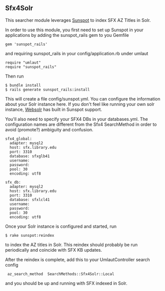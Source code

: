 Sfx4Solr
---
This searcher module leverages [Sunspot](http://sunspot.github.com/) to index SFX AZ Titles in Solr.

In order to use this module, you first need to set up Sunspot in your applications by adding the sunspot_rails
gem to you Gemfile

    gem 'sunspot_rails'

and requiring sunspot_rails in your config/application.rb under umlaut

    require "umlaut"
    require "sunspot_rails"
    
Then run

    $ bundle install
    $ rails generate sunspot_rails:install
    
This will create a file config/sunspot.yml.  You can configure the information about your Solr instance here.
If you don't feel like running your own solr instance, [Websolr](http://websolr.com/) has built in Sunspot support.

You'll also need to specify your SFX4 DBs in your databases.yml. The configuration names are different from the Sfx4
SearchMethod in order to avoid (promote?) ambiguity and confusion.

    sfx4_global:
      adapter: mysql2
      host: sfx.library.edu
      port: 3310
      database: sfxglb41
      username: 
      password: 
      pool: 30
      encoding: utf8

    sfx_db:
      adapter: mysql2
      host: sfx.library.edu
      port: 3310
      database: sfxlcl41
      username: 
      password: 
      pool: 30
      encoding: utf8

Once your Solr instance is configured and started, run

    $ rake sunspot:reindex
    
to index the AZ titles in Solr. This reindex should probably be run periodically and coincide with SFX KB updates.

After the reindex is complete, add this to your UmlautController search config
    
     az_search_method  SearchMethods::Sfx4Solr::Local
     
and you should be up and running with SFX indexed in Solr.

